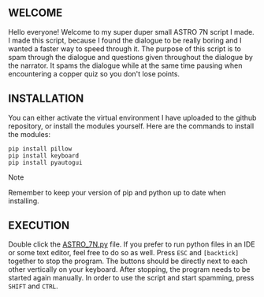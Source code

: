 ## WELCOME
Hello everyone! Welcome to my super duper small ASTRO 7N script I made. 
I made this script, because I found the dialogue to be really boring and I wanted a faster way to speed through it. 
The purpose of this script is to spam through the dialogue and questions given throughout the dialogue by the narrator. 
It spams the dialogue while at the same time pausing when encountering a copper quiz so you don't lose points. 

## INSTALLATION
You can either activate the virtual environment I have uploaded to the github repository, or install the modules yourself. 
Here are the commands to install the modules:
```
pip install pillow
pip install keyboard
pip install pyautogui
```
>[!Note]
>Remember to keep your version of pip and python up to date when installing. 

## EXECUTION
Double click the [ASTRO_7N.py](docs/ASTRO_7N.py) file. 
If you prefer to run python files in an IDE or some text editor, feel free to do so as well. 
Press `ESC` and `[backtick]` together to stop the program.
The buttons should be directly next to each other vertically on your keyboard. 
After stopping, the program needs to be started again manually. 
In order to use the script and start spamming, press `SHIFT` and `CTRL`.
